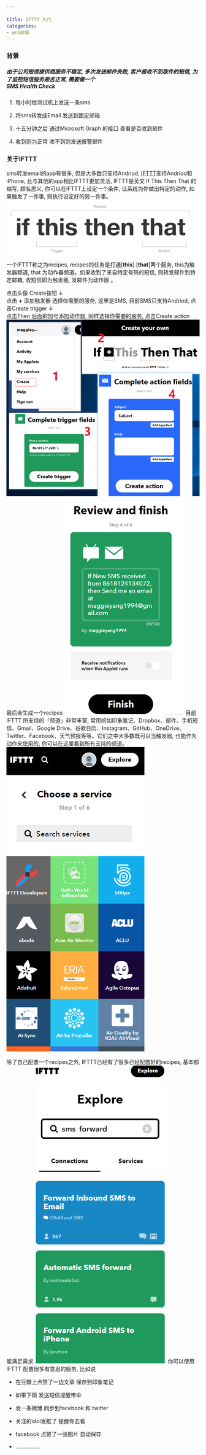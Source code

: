 ```yaml
---

title: IFTTT 入门
categories: 
- web前端
---
```

### 背景

#####  由于公司短信提供商服务不稳定, 多次发送邮件失败, 客户接收不到取件的短信, 为了监控短信服务是否正常, 需要做一个<br/>SMS Health Check

1. 每小时给测试机上发送一条sms

2. 将sms转发成Email 发送到固定邮箱

3. 十五分钟之后 通过Microsoft Graph 的接口 查看是否收到邮件

4. 收到则为正常 收不到则发送报警邮件

  



###  关于IFTTT
sms转发email的app有很多, 但是大多数只支持Andriod, [IFTTT](https://ifttt.com/)支持Andriod和iPhone, 且与其他的app相比IFTTT更加灵活, IFTTT是英文 If This Then That 的缩写, 顾名思义, 你可以在IFTTT上设定一个条件, 让系统为你做出特定的动作, 如果触发了一件事, 则执行设定好的另一件事。
![](/images/IFTTT/iftttDesc.png)
一个IFTTT称之为recipes, recipes的任务是打通[**this**]  [**that**]两个服务, this为触发器频道, that 为动作器频道。如果收到了来自特定号码的短信, 则转发邮件到特定邮箱, 收短信即为触发器, 发邮件为动作器 。


点击头像 Create按钮
&darr; <br/>
点击 **+** 添加触发器 选择你需要的服务, 这里是SMS, 目前SMS只支持Andriod, 点击Create trigger
&darr; <br/>
点击Then 后面的加号添加动作器, 同样选择你需要的服务, 点击Create action
![](/images/IFTTT/step.png)

最后会生成一个recipes
![](/images/IFTTT/res.png)
目前 IFTTT 所支持的「频道」非常丰富, 常用的如印象笔记、Dropbox、邮件、手机短信、Gmail、Google Drive、谷歌日历、Instagram、GitHub、OneDrive、Twitter、Facebook、天气预报等等。它们之中大多数既可以当触发器, 也能作为动作来使用的, 你可以在这里看到所有支持的频道。
![](/images/IFTTT/iftttService.png)
  

除了自己配置一个recipes之外, IFTTT已经有了很多已经配置好的recipes, 基本都能满足需求
![](/images/IFTTT/iftttRecipes.png)
你可以使用IFTTT 配置很多有意思的服务, 比如说

-  在豆瓣上点赞了一边文章 保存到印象笔记

- 如果下雨 发送短信提醒带伞

- 发一条微博 同步到facebook 和 twitter

- 关注的idol发推了 提醒你去看

- facebook 点赞了一张图片 自动保存
- ................

  
